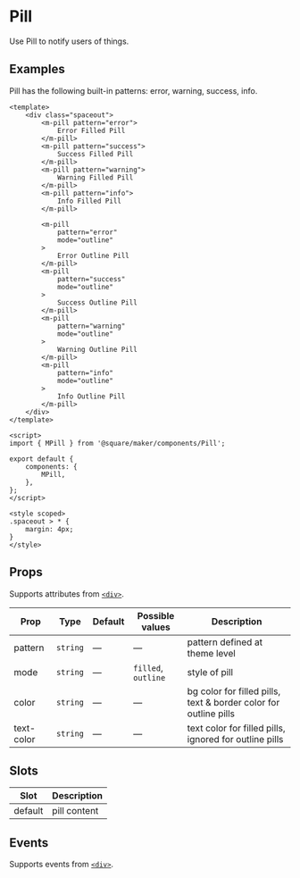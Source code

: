 # Pill

Use Pill to notify users of things.

## Examples

Pill has the following built-in patterns: error, warning, success, info.

```vue
<template>
	<div class="spaceout">
		<m-pill pattern="error">
			Error Filled Pill
		</m-pill>
		<m-pill pattern="success">
			Success Filled Pill
		</m-pill>
		<m-pill pattern="warning">
			Warning Filled Pill
		</m-pill>
		<m-pill pattern="info">
			Info Filled Pill
		</m-pill>

		<m-pill
			pattern="error"
			mode="outline"
		>
			Error Outline Pill
		</m-pill>
		<m-pill
			pattern="success"
			mode="outline"
		>
			Success Outline Pill
		</m-pill>
		<m-pill
			pattern="warning"
			mode="outline"
		>
			Warning Outline Pill
		</m-pill>
		<m-pill
			pattern="info"
			mode="outline"
		>
			Info Outline Pill
		</m-pill>
	</div>
</template>

<script>
import { MPill } from '@square/maker/components/Pill';

export default {
	components: {
		MPill,
	},
};
</script>

<style scoped>
.spaceout > * {
	margin: 4px;
}
</style>
```


<!-- api-tables:start -->
## Props

Supports attributes from [`<div>`](https://developer.mozilla.org/en-US/docs/Web/HTML/Element/div).

| Prop       | Type     | Default | Possible values     | Description                                                      |
| ---------- | -------- | ------- | ------------------- | ---------------------------------------------------------------- |
| pattern    | `string` | —       | —                   | pattern defined at theme level                                   |
| mode       | `string` | —       | `filled`, `outline` | style of pill                                                    |
| color      | `string` | —       | —                   | bg color for filled pills, text & border color for outline pills |
| text-color | `string` | —       | —                   | text color for filled pills, ignored for outline pills           |


## Slots

| Slot    | Description  |
| ------- | ------------ |
| default | pill content |


## Events

Supports events from [`<div>`](https://developer.mozilla.org/en-US/docs/Web/HTML/Element/div).
<!-- api-tables:end -->
